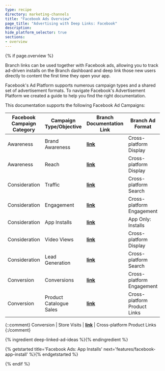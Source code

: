 ```yaml
---
type: recipe
directory: marketing-channels
title: "Facebook Ads Overview"
page_title: "Advertising with Deep Links: Facebook"
description:
hide_platform_selector: true
sections:
- overview
---
```


{% if page.overview %}

Branch links can be used together with Facebook ads, allowing you to track ad-driven installs on the Branch dashboard and deep link those new users directly to content the first time they open your app.

Facebook's Ad Platform supports numerous campaign types and a shared set of advertisement formats. To navigate Facebook's Advertisement Platform we created a guide to help you find the right documentation.

This documentation supports the following Facebook Ad Campaigns:

Facebook Campaign Category | Campaign Type/Objective | Branch Documentation Link | Branch Ad Format
--- | --- | --- | ---
Awareness | Brand Awareness | **[link]()** | Cross-platform Display
Awareness | Reach | **[link]()** | Cross-platform Display
Consideration | Traffic | **[link]()** | Cross-platform Search
Consideration | Engagement | **[link]()** | Cross-platform Engagement
Consideration | App Installs | **[link]({{base.url}}/marketing-channels/facebook-app-install/)** | App Only: Installs
Consideration | Video Views | **[link]()** | Cross-platform Display
Consideration | Lead Generation | **[link]()** | Cross-platform Search
Conversion | Conversions | **[link]()** | Cross-platform Engagement
Conversion | Product Catalogue Sales | **[link]()** | Cross-platform Product Links

{::comment}
Conversion | Store Visits | **[link]()** | Cross-platform Product Links
{:/comment}

{% ingredient deep-linked-ad-ideas %}{% endingredient %}

{% getstarted title='Facebook Ads: App Installs' next='features/facebook-app-install' %}{% endgetstarted %}

{% endif %}

